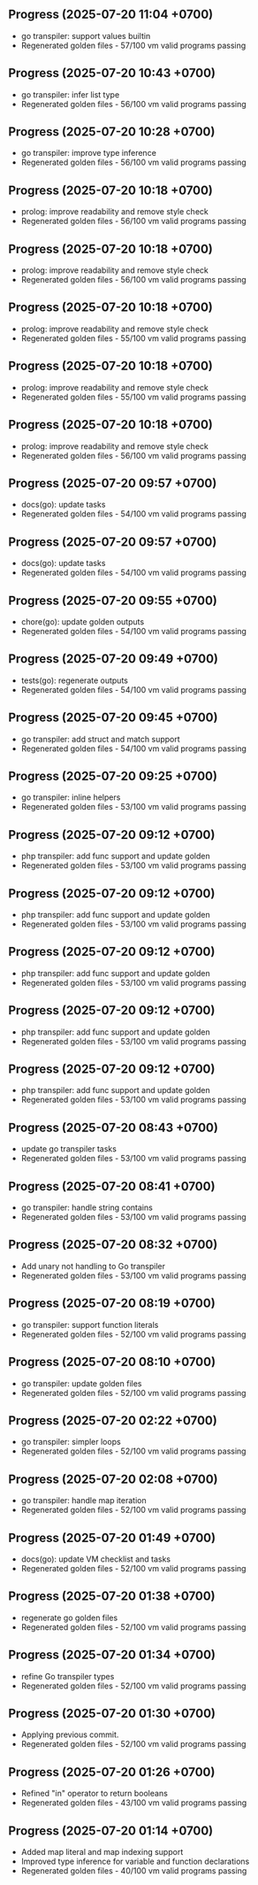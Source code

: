 ## Progress (2025-07-20 11:04 +0700)
- go transpiler: support values builtin
- Regenerated golden files - 57/100 vm valid programs passing

## Progress (2025-07-20 10:43 +0700)
- go transpiler: infer list type
- Regenerated golden files - 56/100 vm valid programs passing

## Progress (2025-07-20 10:28 +0700)
- go transpiler: improve type inference
- Regenerated golden files - 56/100 vm valid programs passing

## Progress (2025-07-20 10:18 +0700)
- prolog: improve readability and remove style check
- Regenerated golden files - 56/100 vm valid programs passing

## Progress (2025-07-20 10:18 +0700)
- prolog: improve readability and remove style check
- Regenerated golden files - 56/100 vm valid programs passing

## Progress (2025-07-20 10:18 +0700)
- prolog: improve readability and remove style check
- Regenerated golden files - 55/100 vm valid programs passing

## Progress (2025-07-20 10:18 +0700)
- prolog: improve readability and remove style check
- Regenerated golden files - 55/100 vm valid programs passing

## Progress (2025-07-20 10:18 +0700)
- prolog: improve readability and remove style check
- Regenerated golden files - 56/100 vm valid programs passing

## Progress (2025-07-20 09:57 +0700)
- docs(go): update tasks
- Regenerated golden files - 54/100 vm valid programs passing

## Progress (2025-07-20 09:57 +0700)
- docs(go): update tasks
- Regenerated golden files - 54/100 vm valid programs passing

## Progress (2025-07-20 09:55 +0700)
- chore(go): update golden outputs
- Regenerated golden files - 54/100 vm valid programs passing

## Progress (2025-07-20 09:49 +0700)
- tests(go): regenerate outputs
- Regenerated golden files - 54/100 vm valid programs passing

## Progress (2025-07-20 09:45 +0700)
- go transpiler: add struct and match support
- Regenerated golden files - 54/100 vm valid programs passing

## Progress (2025-07-20 09:25 +0700)
- go transpiler: inline helpers
- Regenerated golden files - 53/100 vm valid programs passing

## Progress (2025-07-20 09:12 +0700)
- php transpiler: add func support and update golden
- Regenerated golden files - 53/100 vm valid programs passing

## Progress (2025-07-20 09:12 +0700)
- php transpiler: add func support and update golden
- Regenerated golden files - 53/100 vm valid programs passing

## Progress (2025-07-20 09:12 +0700)
- php transpiler: add func support and update golden
- Regenerated golden files - 53/100 vm valid programs passing

## Progress (2025-07-20 09:12 +0700)
- php transpiler: add func support and update golden
- Regenerated golden files - 53/100 vm valid programs passing

## Progress (2025-07-20 09:12 +0700)
- php transpiler: add func support and update golden
- Regenerated golden files - 53/100 vm valid programs passing

## Progress (2025-07-20 08:43 +0700)
- update go transpiler tasks
- Regenerated golden files - 53/100 vm valid programs passing

## Progress (2025-07-20 08:41 +0700)
- go transpiler: handle string contains
- Regenerated golden files - 53/100 vm valid programs passing

## Progress (2025-07-20 08:32 +0700)
- Add unary not handling to Go transpiler
- Regenerated golden files - 53/100 vm valid programs passing

## Progress (2025-07-20 08:19 +0700)
- go transpiler: support function literals
- Regenerated golden files - 52/100 vm valid programs passing

## Progress (2025-07-20 08:10 +0700)
- go transpiler: update golden files
- Regenerated golden files - 52/100 vm valid programs passing

## Progress (2025-07-20 02:22 +0700)
- go transpiler: simpler loops
- Regenerated golden files - 52/100 vm valid programs passing

## Progress (2025-07-20 02:08 +0700)
- go transpiler: handle map iteration
- Regenerated golden files - 52/100 vm valid programs passing

## Progress (2025-07-20 01:49 +0700)
- docs(go): update VM checklist and tasks
- Regenerated golden files - 52/100 vm valid programs passing

## Progress (2025-07-20 01:38 +0700)
- regenerate go golden files
- Regenerated golden files - 52/100 vm valid programs passing

## Progress (2025-07-20 01:34 +0700)
- refine Go transpiler types
- Regenerated golden files - 52/100 vm valid programs passing

## Progress (2025-07-20 01:30 +0700)
- Applying previous commit.
- Regenerated golden files - 52/100 vm valid programs passing

## Progress (2025-07-20 01:26 +0700)
- Refined "in" operator to return booleans
- Regenerated golden files - 43/100 vm valid programs passing

## Progress (2025-07-20 01:14 +0700)
- Added map literal and map indexing support
- Improved type inference for variable and function declarations
- Regenerated golden files - 40/100 vm valid programs passing
